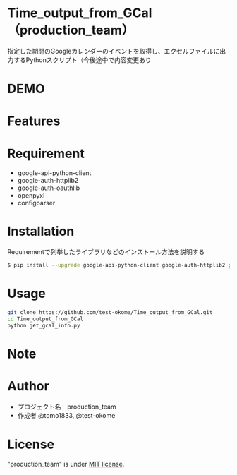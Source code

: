 # Time_output_from_GCal（production_team）
指定した期間のGoogleカレンダーのイベントを取得し、エクセルファイルに出力するPythonスクリプト（今後途中で内容変更あり

# DEMO

# Features

# Requirement
* google-api-python-client
* google-auth-httplib2
* google-auth-oauthlib
* openpyxl
* configparser


# Installation
Requirementで列挙したライブラリなどのインストール方法を説明する

```bash
$ pip install --upgrade google-api-python-client google-auth-httplib2 google-auth-oauthlib openpyxl configparser
```

# Usage
```bash
git clone https://github.com/test-okome/Time_output_from_GCal.git
cd Time_output_from_GCal
python get_gcal_info.py
```


# Note


# Author
* プロジェクト名　production_team
* 作成者 @tomo1833, @test-okome

# License
"production_team" is under [MIT license](https://en.wikipedia.org/wiki/MIT_License).

